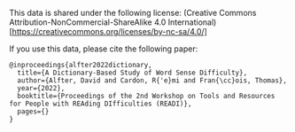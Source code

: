 This data is shared under the following license: (Creative Commons Attribution-NonCommercial-ShareAlike 4.0 International)[https://creativecommons.org/licenses/by-nc-sa/4.0/]

If you use this data, please cite the following paper:
```
@inproceedings{alfter2022dictionary,
  title={A Dictionary-Based Study of Word Sense Difficulty},
  author={Alfter, David and Cardon, R{'e}mi and Fran{\cc}ois, Thomas},
  year={2022},
  booktitle={Proceedings of the 2nd Workshop on Tools and Resources for People with REAding DIfficulties (READI)},
  pages={}
}
```
